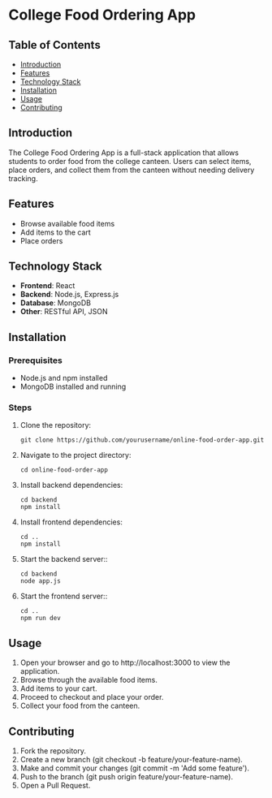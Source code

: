 # College Food Ordering App

## Table of Contents
- [Introduction](#introduction)
- [Features](#features)
- [Technology Stack](#technology-stack)
- [Installation](#installation)
- [Usage](#usage)
- [Contributing](#contributing)

## Introduction
The College Food Ordering App is a full-stack application that allows students to order food from the college canteen. Users can select items, place orders, and collect them from the canteen without needing delivery tracking.

## Features
- Browse available food items
- Add items to the cart
- Place orders

## Technology Stack
- **Frontend**: React
- **Backend**: Node.js, Express.js
- **Database**: MongoDB
- **Other**: RESTful API, JSON

## Installation
### Prerequisites
- Node.js and npm installed
- MongoDB installed and running

### Steps
1. Clone the repository:
   ```
   git clone https://github.com/yourusername/online-food-order-app.git
   ```
2. Navigate to the project directory:
   ```
   cd online-food-order-app
   ```
3. Install backend dependencies:
   ```
   cd backend
   npm install
   ```
4. Install frontend dependencies:
   ```
   cd ..
   npm install
   ```
5. Start the backend server::
   ```
   cd backend
   node app.js
   ```
6. Start the frontend server::
   ```
   cd ..
   npm run dev
   ```
## Usage
1. Open your browser and go to http://localhost:3000 to view the application.
2. Browse through the available food items.
3. Add items to your cart.
4. Proceed to checkout and place your order.
5. Collect your food from the canteen.

## Contributing
1. Fork the repository.
2. Create a new branch (git checkout -b feature/your-feature-name).
3. Make and commit your changes (git commit -m 'Add some feature').
4. Push to the branch (git push origin feature/your-feature-name).
5. Open a Pull Request.

